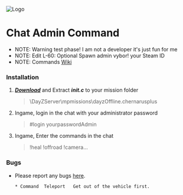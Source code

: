 ![Logo](https://cdn.discordapp.com/attachments/499241118060511252/516023616974880769/dayz-sa-server-walli.png)

Chat Admin Command
=================================

 - NOTE: Warning test phase! I am not a developer it's just fun for me
 - NOTE: Edit L-60: Optional Spawn admin vybor! your Steam ID
 - NOTE: Commands [Wiki](https://github.com/Malotruu/DayZ-0.63-Malotru/wiki)  


### Installation

1. ***[Download](https://github.com/Malotruu/DayZ-0.63-Malotru/archive/master.zip)*** and Extract ***init.c*** to your mission folder

	> \DayZServer\mpmissions\dayzOffline.chernarusplus
   
  
2. Ingame, login in the chat with your administrator password

	> #login yourpasswordAdmin
 
 
3. Ingame, Enter the commands in the chat

	> !heal !offroad !camera…
  


 
### Bugs

 - Please report any bugs [here](https://github.com/Malotruu/DayZ-0.63-Malotru/issues).
 
       * Command  Teleport   Get out of the vehicle first.
